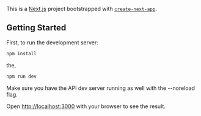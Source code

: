 This is a [Next.js](https://nextjs.org/) project bootstrapped with [`create-next-app`](https://github.com/vercel/next.js/tree/canary/packages/create-next-app).

## Getting Started

First, to run the development server:

```bash
npm install
```

the,

```bash
npm run dev
```

Make sure you have the API dev server running as well with the --noreload flag.

Open [http://localhost:3000](http://localhost:3000) with your browser to see the result.

